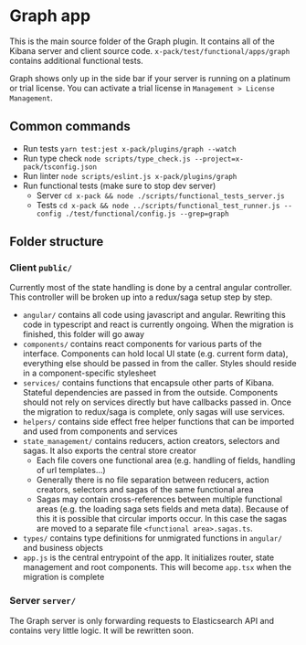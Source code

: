 # Graph app

This is the main source folder of the Graph plugin. It contains all of the Kibana server and client source code. `x-pack/test/functional/apps/graph` contains additional functional tests.

Graph shows only up in the side bar if your server is running on a platinum or trial license. You can activate a trial license in `Management > License Management`.

## Common commands

* Run tests `yarn test:jest x-pack/plugins/graph --watch`
* Run type check `node scripts/type_check.js --project=x-pack/tsconfig.json`
* Run linter `node scripts/eslint.js x-pack/plugins/graph`
* Run functional tests (make sure to stop dev server)
  * Server `cd x-pack && node ./scripts/functional_tests_server.js`
  * Tests `cd x-pack && node ../scripts/functional_test_runner.js --config ./test/functional/config.js --grep=graph`

## Folder structure

### Client `public/`

Currently most of the state handling is done by a central angular controller. This controller will be broken up into a redux/saga setup step by step.

* `angular/` contains all code using javascript and angular. Rewriting this code in typescript and react is currently ongoing. When the migration is finished, this folder will go away
* `components/` contains react components for various parts of the interface. Components can hold local UI state (e.g. current form data), everything else should be passed in from the caller. Styles should reside in a component-specific stylesheet
* `services/` contains functions that encapsule other parts of Kibana. Stateful dependencies are passed in from the outside. Components should not rely on services directly but have callbacks passed in. Once the migration to redux/saga is complete, only sagas will use services.
* `helpers/` contains side effect free helper functions that can be imported and used from components and services
* `state_management/` contains reducers, action creators, selectors and sagas. It also exports the central store creator
  * Each file covers one functional area (e.g. handling of fields, handling of url templates...)
  * Generally there is no file separation between reducers, action creators, selectors and sagas of the same functional area
  * Sagas may contain cross-references between multiple functional areas (e.g. the loading saga sets fields and meta data). Because of this it is possible that circular imports occur. In this case the sagas are moved to a separate file `<functional area>.sagas.ts`.
* `types/` contains type definitions for unmigrated functions in `angular/` and business objects
* `app.js` is the central entrypoint of the app. It initializes router, state management and root components. This will become `app.tsx` when the migration is complete


### Server `server/`

The Graph server is only forwarding requests to Elasticsearch API and contains very little logic. It will be rewritten soon.